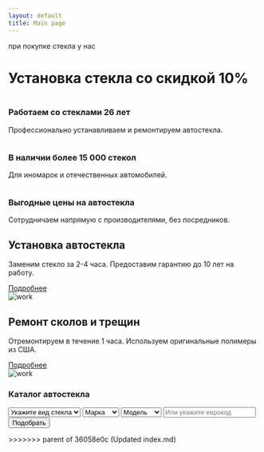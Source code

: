 ```yaml
---
layout: default
title: Main page
---
```


<div class="container">
  <div class="big_banner">
    <div class="banner_content">
      <div class="baner_text">
          <div class="banner_logo">
            <p>при покупке стекла у нас</p>
            <h1>Установка стекла со <span>скидкой 10%</span></h1>
          </div>
      </div>
      <div class="banner_img">
          <img src="{{ site.baseurl }}/images/uploads/auto.svg" alt="">
      </div>
    </div>

</div>
<div class="promo_blocks">
  <div class="promo">
    <img src="{{ site.baseurl }}/assets/img/check-mark-button.svg" alt="">
    <div class="promo_text">
      <h3>Работаем со стеклами 26 лет</h3>
      <p>Профессионально устанавливаем и ремонтируем автостекла.</p>
    </div>
  </div>
  <div class="promo">
    <img src="{{ site.baseurl }}/assets/img/check-mark-button.svg" alt="">
    <div class="promo_text">
      <h3>В наличии более 15 000 стекол</h3>
      <p>Для иномарок и отечественных автомобилей.</p>
    </div>
  </div>
  <div class="promo">
    <img src="{{ site.baseurl }}/assets/img/check-mark-button.svg" alt="">
    <div class="promo_text">
      <h3>Выгодные цены на автостекла</h3>
      <p>Сотрудничаем напрямую с производителями, без посредников.</p>
    </div>
  </div>
</div>
<div class="promo_works">
  <div class="promo_work">
    <div class="promo_text">
      <h2>Установка автостекла</h2>
      <p>Заменим стекло за 2-4 часа. Предоставим гарантию до 10 лет на работу.</p>
      <a href="#" class="readme">Подробнее</a>
    </div>
    <div class="promo_img">
      <img src="{{ site.baseurl }}/images/uploads/work/work_img.png" alt="work">
    </div>
  </div>
  <div class="promo_work">
    <div class="promo_text">
      <h2>Ремонт сколов и трещин</h2>
      <p>Отремонтируем в течение 1 часа. Используем оригинальные полимеры из США.</p>
      <a href="#" class="readme">Подробнее</a>
    </div>
    <div class="promo_img">
      <img src="{{ site.baseurl }}/images/uploads/work/work_img2.png" alt="work">
    </div>
  </div>

</div>
<section class="main_catalog">
  <h3>Каталог автостекла</h3>
  <div class="filter_form_block">
    <form class="" action="" method="post" class="filter_form">
      <select class="" name="">
        <option value="">Укажите вид стекла</option>
        <option value="">Вид стекла 1</option>
        <option value="">Вид стекла 2</option>
        <option value="">Вид стекла 3</option>
      </select>
      <select class="" name="">
        <option value="">Марка</option>
        <option value="">Марка 1</option>
        <option value="">Марка 2</option>
        <option value="">Марка 3</option>
      </select>
      <select class="" name="">
        <option value="">Модель</option>
        <option value="">Модель 1</option>
        <option value="">Модель 2</option>
        <option value="">Модель 3</option>
      </select>
      <input type="text" name="" value="" placeholder="Или укажите еврокод">
      <input type="submit" name="" value="Подобрать" class="readme">
    </form>
  </div>

</section>
</div>
>>>>>>> parent of 36058e0c (Updated index.md)
